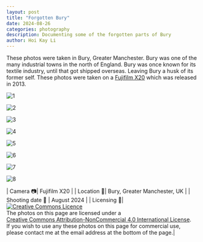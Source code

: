 ```yaml
---
layout: post
title: "Forgotten Bury"
date: 2024-08-26
categories: photography
description: Documenting some of the forgotten parts of Bury
author: Hoi Kay Li
---
```

These photos were taken in Bury, Greater Manchester. Bury was one of the many industrial towns in the north of England. Bury was once known for its textile industry, until that got shipped overseas. Leaving Bury a husk of its former self. These photos were taken on a [Fujifilm X20](https://www.dpreview.com/reviews/fujifilm-x20) which was released in 2013.

![1]({{site.github.url}}/assets/photos/ForgottenBury-Aug2024/webDSCF8594.jpg) <br>

![2]({{site.github.url}}/assets/photos/ForgottenBury-Aug2024/webDSCF8595.jpg) <br>

![3]({{site.github.url}}/assets/photos/ForgottenBury-Aug2024/webDSCF8599.jpg) <br>

![4]({{site.github.url}}/assets/photos/ForgottenBury-Aug2024/webDSCF8600.jpg) <br>

![5]({{site.github.url}}/assets/photos/ForgottenBury-Aug2024/webDSCF8601.jpg) <br>

![6]({{site.github.url}}/assets/photos/ForgottenBury-Aug2024/webDSCF8607.jpg) <br>

![7]({{site.github.url}}/assets/photos/ForgottenBury-Aug2024/webDSCF8609.jpg) <br>

![8]({{site.github.url}}/assets/photos/ForgottenBury-Aug2024/webDSCF8611.jpg) <br>


| Camera 📷| Fujifilm X20 |
| Location 📌| Bury, Greater Manchester, UK |
| Shooting date 📅 | August 2024 |
| Licensing 📝| <a rel="license" href="http://creativecommons.org/licenses/by-nc/4.0/"><img alt="Creative Commons Licence" style="border-width:0" src="https://i.creativecommons.org/l/by-nc/4.0/88x31.png" /></a><br />The photos on this page are licensed under a<br> <a rel="license" href="http://creativecommons.org/licenses/by-nc/4.0/">Creative Commons Attribution-NonCommercial 4.0 International License</a>. <br> If you wish to use any these photos on this page for commercial use, <br>please contact me at the email address at the bottom of the page.|
